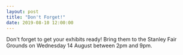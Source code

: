 ```yaml
---
layout: post
title: "Don't Forget!"
date: 2019-08-10 12:00:00
---
```



Don't forget to get your exhibits ready! Bring them to the Stanley Fair Grounds on Wednesday 14 August between 2pm and 9pm.
